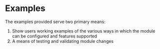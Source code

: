# Examples

The examples provided serve two primary means:

1. Show users working examples of the various ways in which the module can be configured and features supported
1. A means of testing and validating module changes
